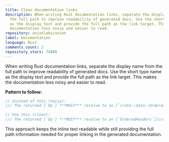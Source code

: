 ```yaml
---
title: Clean documentation links
description: When writing Rust documentation links, separate the display name from
  the full path to improve readability of generated docs. Use the short type name
  as the display text and provide the full path as the link target. This makes the
  documentation less noisy and easier to read.
repository: unionlabs/union
label: Documentation
language: Rust
comments_count: 2
repository_stars: 74800
---
```


When writing Rust documentation links, separate the display name from the full path to improve readability of generated docs. Use the short type name as the display text and provide the full path as the link target. This makes the documentation less noisy and easier to read.

**Pattern to follow:**
```rust
// Instead of this (noisy):
/// The returned [`Op`] ***MUST*** resolve to an [`crate::data::OrderedHeaders`] data.

// Use this (clean):
/// The returned [`Op`] ***MUST*** resolve to an [`OrderedHeaders`][crate::data::OrderedHeaders] data.
```

This approach keeps the inline text readable while still providing the full path information needed for proper linking in the generated documentation.